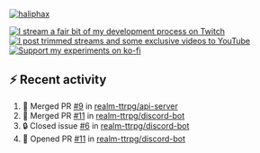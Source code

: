 [![haliphax](https://pbs.twimg.com/profile_banners/458808076/1545597092/1500x500)](https://haliphax.dev)

[![I stream a fair bit of my development process on Twitch](https://img.shields.io/twitch/status/haliphax?logo=twitch&style=for-the-badge)](https://twitch.tv/haliphax) &nbsp; [![I post trimmed streams and some exclusive videos to YouTube](https://img.shields.io/badge/youtube-watch-f00?logo=youtube&style=for-the-badge)](https://youtube.com/haliphaxyt) &nbsp; [![Support my experiments on ko-fi](https://img.shields.io/badge/kofi-support-ff5e5b?logo=ko-fi&style=for-the-badge)](https://ko-fi.com/haliphax)

## ⚡ Recent activity

<!--START_SECTION:activity-->

1. 🎉 Merged PR [#9](https://github.com/realm-ttrpg/api-server/pull/9) in [realm-ttrpg/api-server](https://github.com/realm-ttrpg/api-server)
2. 🎉 Merged PR [#11](https://github.com/realm-ttrpg/discord-bot/pull/11) in [realm-ttrpg/discord-bot](https://github.com/realm-ttrpg/discord-bot)
3. 🔒 Closed issue [#6](https://github.com/realm-ttrpg/discord-bot/issues/6) in [realm-ttrpg/discord-bot](https://github.com/realm-ttrpg/discord-bot)
4. 💪 Opened PR [#11](https://github.com/realm-ttrpg/discord-bot/pull/11) in [realm-ttrpg/discord-bot](https://github.com/realm-ttrpg/discord-bot)
<!--END_SECTION:activity-->

